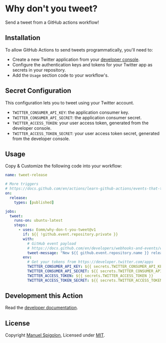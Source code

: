 # Why don't you tweet?

Send a tweet from a GitHub actions workflow!

## Installation

To allow GitHub Actions to send tweets programmatically, you'll need to:

- Create a new Twitter application from your [developer console](https://developer.twitter.com/apps).
- Configure the authentication keys and tokens for your Twitter app as secrets in your repository.
- Add the `Usage` section code to your workflow's.

## Secret Configuration

This configuration lets you to tweet using your Twitter account.

- `TWITTER_CONSUMER_API_KEY`: the application consumer key.
- `TWITTER_CONSUMER_API_SECRET`: the application consumer secret.
- `TWITTER_ACCESS_TOKEN`: your user access token, generated from the developer console.
- `TWITTER_ACCESS_TOKEN_SECRET`: your user access token secret, generated from the developer console.

## Usage

Copy & Customize the following code into your workflow:

```yml
name: tweet-release

# More triggers
# https://docs.github.com/en/actions/learn-github-actions/events-that-trigger-workflows#release
on:
  release:
    types: [published]

jobs:
  tweet:
    runs-on: ubuntu-latest
    steps:
      - uses: Eomm/why-don-t-you-tweet@v1
        if: ${{ !github.event.repository.private }}
        with:
          # GitHub event payload
          # https://docs.github.com/en/developers/webhooks-and-events/webhooks/webhook-events-and-payloads#release
          tweet-message: "New ${{ github.event.repository.name }} release ${{ github.event.release.tag_name }}! Try it will it is HOT! ${{ github.event.release.html_url }} #nodejs #release"
        env:
          # Get your tokens from https://developer.twitter.com/apps
          TWITTER_CONSUMER_API_KEY: ${{ secrets.TWITTER_CONSUMER_API_KEY }}
          TWITTER_CONSUMER_API_SECRET: ${{ secrets.TWITTER_CONSUMER_API_SECRET }}
          TWITTER_ACCESS_TOKEN: ${{ secrets.TWITTER_ACCESS_TOKEN }}
          TWITTER_ACCESS_TOKEN_SECRET: ${{ secrets.TWITTER_ACCESS_TOKEN_SECRET }}
```

## Development this Action

Read the [developer documentation](https://github.com/actions/javascript-action#package-for-distribution).

## License

Copyright [Manuel Spigolon](https://github.com/Eomm), Licensed under [MIT](./LICENSE).
